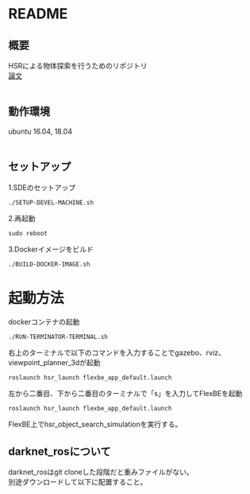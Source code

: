 # README
## 概要
HSRによる物体探索を行うためのリポジトリ  
[論文](paper/rsj_2020_submit.pdf)  
<br/>

## 動作環境
ubuntu 16.04, 18.04  
<br/>

## セットアップ
1.SDEのセットアップ  
```shell
./SETUP-DEVEL-MACHINE.sh
```

2.再起動  
```shell
sudo reboot
```

3.Dockerイメージをビルド  
```shell
./BUILD-DOCKER-IMAGE.sh
```

# 起動方法
dockerコンテナの起動  
```shell
./RUN-TERMINATOR-TERMINAL.sh
```

右上のターミナルで以下のコマンドを入力することでgazebo、rviz、viewpoint_planner_3dが起動  
```shell
roslaunch hsr_launch flexbe_app_default.launch  
```

左から二番目、下から二番目のターミナルで「s」を入力してFlexBEを起動  
```shell
roslaunch hsr_launch flexbe_app_default.launch  
```

FlexBE上でhsr_object_search_simulationを実行する。  

## darknet_rosについて
darknet_rosはgit cloneした段階だと重みファイルがない。  
別途ダウンロードして以下に配置すること。

